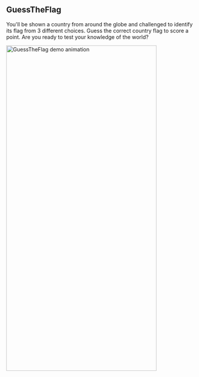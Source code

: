 ## GuessTheFlag

You'll be shown a country from around the globe and challenged to identify its flag from 3 different choices. Guess the correct country flag to score a point. Are you ready to test your knowledge of the world?

<img alt="GuessTheFlag demo animation" width="401" height="870" src="https://github.com/user-attachments/assets/1fd756ee-75b0-413e-8827-748cfac6f882" />
